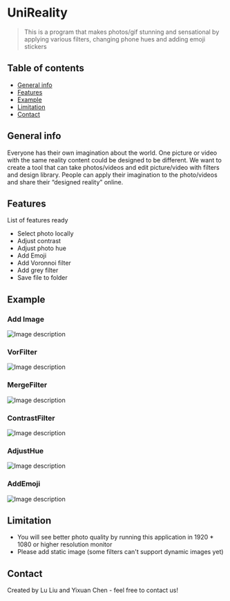 # UniReality
> This is a program that makes photos/gif stunning and sensational by applying various filters, changing phone hues and adding emoji stickers
 




## Table of contents
* [General info](#general-info)
* [Features](#features)
* [Example](#Example)
* [Limitation](#Limitation)
* [Contact](#contact)

## General info
Everyone has their own imagination about the world. One picture or video with the same reality content could be designed to be different. We want to create a tool that can take photos/videos and edit picture/video with filters and design library. People can apply their imagination to the photo/videos and share their “designed reality” online.



## Features
List of features ready 
* Select photo locally 
* Adjust contrast
* Adjust photo hue
* Add Emoji
* Add Voronnoi filter 
* Add grey filter
* Save file to folder

## Example

### Add Image 
![Image description](https://github.com/cit-591/final-project-summer-2019-lu-yixuan/blob/master/process%201.JPG)

### VorFilter
![Image description](https://github.com/cit-591/final-project-summer-2019-lu-yixuan/blob/master/process%202.JPG)

### MergeFilter
![Image description](https://github.com/cit-591/final-project-summer-2019-lu-yixuan/blob/master/process%203.JPG)

### ContrastFilter
![Image description](https://github.com/cit-591/final-project-summer-2019-lu-yixuan/blob/master/process%204.JPG)

### AdjustHue
![Image description](https://github.com/cit-591/final-project-summer-2019-lu-yixuan/blob/master/process%205.JPG)

### AddEmoji
![Image description](https://github.com/cit-591/final-project-summer-2019-lu-yixuan/blob/master/process%207.JPG)


## Limitation
* You will see better photo quality by running this application in 1920 * 1080 or higher resolution monitor 
* Please add static image (some filters can't support dynamic images yet)

## Contact
Created by Lu Liu and Yixuan Chen - feel free to contact us!